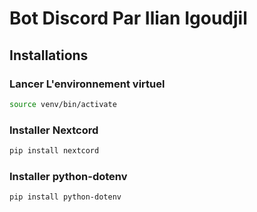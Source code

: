 # Bot Discord Par Ilian Igoudjil

## Installations

### Lancer L'environnement virtuel

```bash
source venv/bin/activate
```

### Installer Nextcord

```bash
pip install nextcord
```

### Installer python-dotenv

```bash
pip install python-dotenv
```
